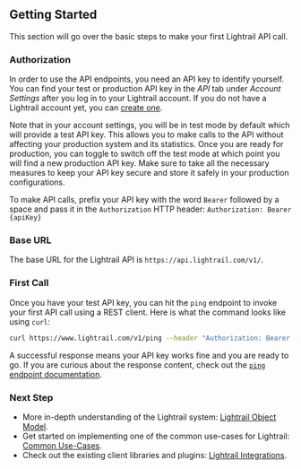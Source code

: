 ## Getting Started
This section will go over the basic steps to make your first Lightrail API call. 

### Authorization

In order to use the API endpoints, you need an API key to identify yourself. You can find your test or production API key in the _API_ tab under _Account Settings_ after you log in to your Lightrail account. 
If you do not have a Lightrail account yet, you can <a href="https://www.lightrail.com/app/#/register" target="_blank">create one</a>. 

Note that in your account settings, you will be in test mode by default which will provide a test API key. This allows you to make calls to the API without affecting your production system and its statistics.
Once you are ready for production, you can toggle to switch off the test mode at which point you will find a new production API key. 
Make sure to take all the necessary measures to keep your API key secure and store it safely in your production configurations.

To make API calls, prefix your API key with the word `Bearer` followed by a space and pass it in the `Authorization` HTTP header:
`Authorization: Bearer {apiKey}`

### Base URL

The base URL for the Lightrail API is `https://api.lightrail.com/v1/`.

### First Call

Once you have your test API key, you can hit the `ping` endpoint to invoke your first API call using a REST client. Here is what the command looks like using `curl`:

```sh
curl https://www.lightrail.com/v1/ping --header "Authorization: Bearer <apiKey>"
``` 

A successful response means your API key works fine and you are ready to go. 
If you are curious about the response content, check out the [`ping` endpoint documentation](#ping-endpoint-anchor).

### Next Step
- More in-depth understanding of the Lightrail system: [Lightrail Object Model](#object-model-anchor). 
- Get started on implementing one of the common use-cases for Lightrail: [Common Use-Cases](#use-cases-anchor). 
- Check out the existing client libraries and plugins: [Lightrail Integrations](#integrations-anchor).